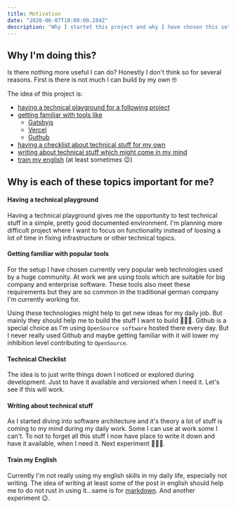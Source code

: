 ```yaml
---
title: Motivation
date: "2020-06-07T18:00:00.284Z"
description: "Why I startet this project and why I have chosen this setup."
---
```


## Why I'm doing this?

Is there nothing more useful I can do?
Honestly I don't think so for several reasons. First is there is not much I can build by my own 🤓

The idea of this project is:

- [having a technical playground for a following project](####Having-a-technical-playground)
- [getting familiar with tools like](####-Getting-familiar-with-popular-tools)
  - [Gatsbyjs](https://www.gatsbyjs.org/)
  - [Vercel](https://vercel.com/)
  - [Guthub](https://github.com/)
- [having a checklist about technical stuff for my own](####technical-checklist)
- [writing about technical stuff which might come in my mind](####writing-about-technical-stuff)
- [train my english](####train-my-english) (at least sometimes 😉)

## Why is each of these topics important for me?

#### Having a technical playground

Having a technical playground gives me the opportunity to test technical stuff in a simple, pretty good documented environment. I'm planning more difficult project where I want to focus on functionality instead of loosing a lot of time in fixing infrastructure or other technical topics.

#### Getting familiar with popular tools

For the setup I have chosen currently very popular web technologies used by a huge community. At work we are using tools which are suitable for big company and enterprise software. These tools also meet these requirements but they are so common in the traditional german company I'm currently working for.

Using these technologies might help to get new ideas for my daily job. But mainly they should help me to build the stuff I want to build 🧑🏻‍💻. Github is a special choice as I'm using `OpenSource software` hosted there every day. But I never really used Github and maybe getting familiar with it will lower my inhibition level contributing to `OpenSource`.

#### Technical Checklist

The idea is to just write things down I noticed or explored during development. Just to have it available and versioned when I need it. Let's see if this will work.

#### Writing about technical stuff

As I started diving into software architecture and it's theory a lot of stuff is coming to my mind during my daily work. Some I can use at work some I can't. To not to forget all this stuff I now have place to write it down and have it available, when I need it. Next experiment 🧑🏻‍🔬.

#### Train my English

Currently I'm not really using my english skills in my daily life, especially not writing. The idea of writing at least some of the post in english should help me to do not rust in using it...same is for [markdown](https://de.wikipedia.org/wiki/Markdown#:~:text=Markdown%20ist%20eine%20vereinfachte%20Auszeichnungssprache,weitere%20Konvertierung%20leicht%20lesbar%20ist.). And another experiment 😉.
